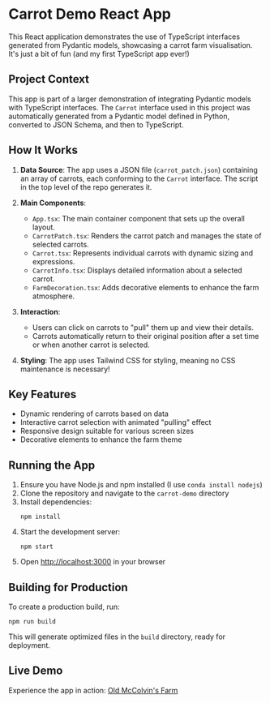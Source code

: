 # Carrot Demo React App

This React application demonstrates the use of TypeScript interfaces generated from Pydantic models,
showcasing a carrot farm visualisation. It's just a bit of fun (and my first TypeScript app ever!)

## Project Context

This app is part of a larger demonstration of integrating Pydantic models with TypeScript interfaces.
The `Carrot` interface used in this project was automatically generated from a Pydantic model defined in Python,
converted to JSON Schema, and then to TypeScript.

## How It Works

1. **Data Source**: The app uses a JSON file (`carrot_patch.json`) containing an array of carrots, each conforming to the `Carrot` interface. The script in the top level of the repo generates it.

2. **Main Components**:
   - `App.tsx`: The main container component that sets up the overall layout.
   - `CarrotPatch.tsx`: Renders the carrot patch and manages the state of selected carrots.
   - `Carrot.tsx`: Represents individual carrots with dynamic sizing and expressions.
   - `CarrotInfo.tsx`: Displays detailed information about a selected carrot.
   - `FarmDecoration.tsx`: Adds decorative elements to enhance the farm atmosphere.

3. **Interaction**:
   - Users can click on carrots to "pull" them up and view their details.
   - Carrots automatically return to their original position after a set time or when another carrot is selected.

4. **Styling**: The app uses Tailwind CSS for styling, meaning no CSS maintenance is necessary!

## Key Features

- Dynamic rendering of carrots based on data
- Interactive carrot selection with animated "pulling" effect
- Responsive design suitable for various screen sizes
- Decorative elements to enhance the farm theme

## Running the App

1. Ensure you have Node.js and npm installed (I use `conda install nodejs`)
2. Clone the repository and navigate to the `carrot-demo` directory
3. Install dependencies:
   ```
   npm install
   ```
4. Start the development server:
   ```
   npm start
   ```
5. Open [http://localhost:3000](http://localhost:3000) in your browser

## Building for Production

To create a production build, run:

```
npm run build
```

This will generate optimized files in the `build` directory, ready for deployment.

## Live Demo

Experience the app in action: [Old McColvin's Farm](https://pyd2ts-demo.vercel.app/)
